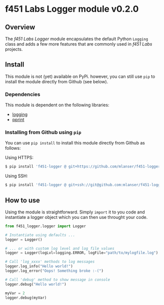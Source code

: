 # f451 Labs Logger module v0.2.0

## Overview

The *f451 Labs Logger* module encapsulates the default Python `Logging` class and adds a few more features that are commonly used in *f451 Labs* projects.

## Install

This module is not (yet) available on PyPi. however, you can still use `pip` to install the module directly from Github (see below).

### Dependencies

This module is dependent on the following libraries:

- [logging](https://docs.python.org/3/howto/logging.html)
- [pprint](https://docs.python.org/3/library/pprint.html)

### Installing from Github using `pip`

You can use `pip install` to install this module directly from Github as follows:

Using HTTPS:

```bash
$ pip install 'f451-logger @ git+https://github.com/mlanser/f451-logger.git'
```

Using SSH:

```bash
$ pip install 'f451-logger @ git+ssh://git@github.com:mlanser/f451-logger.git'
```

## How to use

Using the module is straightforward. Simply `import` it to you code and instantiate a logger object which you can then use throught your code.

```Python
from f451_logger.logger import Logger

# Instantiate using defaults ...
logger = Logger()

# ... or with custom log level and log file values
logger = Logger(logLvl=logging.ERROR, logFile="path/to/mylogfile.log")

# Call 'log_xxxx' methods to log messages
logger.log_info("Hello world!")
logger.log_error("Oops! Something broke :-(")

# Call 'debug' method to show message in console
logger.debug("Hello world!")

myVar = 2
logger.debug(myVar)
```
